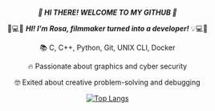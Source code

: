 <div align="center"> 

***:wave: HI THERE! WELCOME TO MY GITHUB :wave:***

:movie_camera::computer::bulb:  ***HI! I'm Rosa, filmmaker turned into a developer!*** :bulb::computer::movie_camera:

:books:    C, C++, Python, Git, UNIX CLI, Docker

:fire:    Passionate about graphics and cyber security

🤓  Exited about creative problem-solving and debugging










[![Top Langs](https://github-readme-stats.vercel.app/api/top-langs/?username=rosamakinen&layout=compact&theme=vision-friendly-dark)](https://github.com/username/github-readme-stats)

<div>


<!--
**rosamakinen/rosamakinen** is a ✨ _special_ ✨ repository because its `README.md` (this file) appears on your GitHub profile.

Here are some ideas to get you started:

- 🔭 I’m currently working on ...
- 🌱 I’m currently learning ...
- 👯 I’m looking to collaborate on ...
- 🤔 I’m looking for help with ...
- 💬 Ask me about ...
- 📫 How to reach me: ...
- 😄 Pronouns: ...
- ⚡ Fun fact: ...
-->
